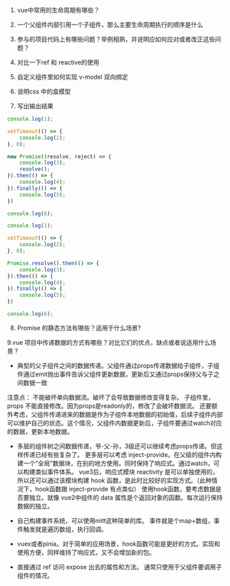 1. vue中常用的生命周期有哪些？

2. 一个父组件内部引用一个子组件，那么主要生命周期执行的顺序是什么

3. 参与的项目代码上有哪些问题？举例相熟，并说明应如何应对或者改正这些问题？

4. 对比一下ref 和  reactive的使用

5. 自定义组件里如何实现 v-model 双向绑定

6. 说明css 中的盒模型

7. 写出输出结果

```javascript
console.log(1);

setTimeout(() => {
    console.log(2);
}, 0);

new Promise((resolve, reject) => {
    console.log(3);
    resolve();
}).then(() => {
    console.log(4);
}).finally(() => {
    console.log(5);
})

console.log(6);
```

```javascript
console.log(1);

setTimeout(() => {
    console.log(2);
}, 0);

Promise.resolve().then(() => {
    console.log(3);
}).then(() => {
    console.log(4);
}).finally(() => {
    console.log(5);
})

console.log(6);
```

8. Promise 的静态方法有哪些？适用于什么场景?

9.vue 项目中传递数据的方式有哪些？对比它们的优点，缺点或者说适用什么场景？

- 典型的父子组件之间的数据传递。父组件通过props传递数据给子组件，子组件通过emit抛出事件告诉父组件更新数据，更新后又通过props保持父与子之间数据一致

注意点：
不能破坏单向数据流。破坏了会导致数据修改变得复杂。
子组件里，props 不能直接修改。因为props是readonly的，修改了会破坏数据流。
还要额外考虑，父组件传递进来的数据是作为子组件本地数据的初始值，后续子组件内部可以维护自己的状态。这个情况，父组件内数据更新后，子组件要通过watch对应的数据，更新本地数据。

- 多层的组件树之间数据传递，爷-父-孙，3级还可以继续考虑props传递。但这样传递已经有些复杂了。
更多层可以考虑 inject-provide。在父级的组件内构建一个“全局”数据块，在别的地方使用。同时保持了响应式。通过watch，可以构建类似事件体系。
vue3后，响应式模块 reactivity 是可以单独使用的，所以还可以通过该模块构建 hook 函数，是此时比较好的实现方式。（此种情况下，hook函数跟 inject-provide 有点类似）
使用hook函数，要考虑数据是否要独立。就像 vue2中组件的 data 属性是个返回对象的函数。每次运行保持数据的独立。

- 自己构建事件系统，可以使用mitt这种简单的库。
事件就是个map+数组，事件触发就是遍历数组，执行回调。

- vuex或者pinia。对于简单的应用场景，hook函数可能是更好的方式。实现和使用方便，同样维持了响应式，又不会增加新的包。

- 直接通过 ref 访问 expose 出去的属性和方法。
通常只使用于父组件要调用子组件的情况。